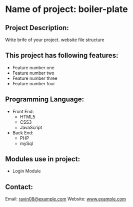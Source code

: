 # Name of project: boiler-plate

## Project Description:

Write brife of your project.
website file structure 


## This project has following features:
* Feature number one
* Feature number two
* Feature number three
* Feature number four


## Programming Language:
* Front End: 
  * HTML5
  * CSS3
  * JavaScript
* Back End:
  * PHP
  * mySql

## Modules use in project:
* Login Module

## Contact:
Email: ravin08@example.com
Website: www.example.com


  

